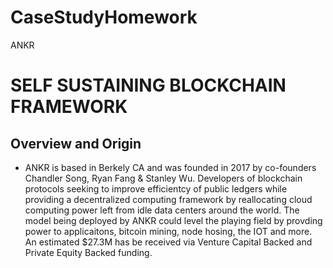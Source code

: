# CaseStudyHomework
ANKR

# SELF SUSTAINING BLOCKCHAIN FRAMEWORK

## Overview and Origin

* ANKR is based in Berkely CA and was founded in 2017 by co-founders Chandler Song, Ryan Fang & Stanley Wu. Developers of blockchain protocols seeking to improve efficientcy of public ledgers while providing a decentralized computing framework by reallocating cloud computing power left from idle data centers around the world. The model being deployed by ANKR could level the playing field by provding power to applicaitons, bitcoin mining, node hosing, the IOT and more. An estimated $27.3M has be received via Venture Capital Backed and Private Equity Backed funding.
